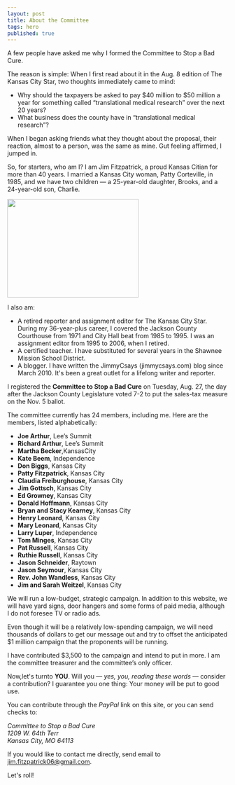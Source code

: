 ```yaml
---
layout: post
title: About the Committee
tags: hero
published: true
---
```


A few people have asked me why I formed the Committee to Stop a Bad Cure.

The reason is simple: When I first read about it in the Aug. 8 edition of The Kansas City Star, two thoughts immediately came to mind:
<ul>
	<li>Why should the taxpayers be asked to pay $40 million to $50 million a year for something called “translational medical research” over the next 20 years?</li>
	<li>What business does the county have in “translational medical research”?</li>
</ul>

When I began asking friends what they thought about the proposal, their reaction, almost to a person, was the same as mine. Gut feeling affirmed, I jumped in.

So, for starters, who am I? I am Jim Fitzpatrick, a proud Kansas Citian for more than 40 years. I married a Kansas City woman, Patty Corteville, in 1985, and we have two children — a 25-year-old daughter, Brooks, and a 24-year-old son, Charlie.

<img src="{{ site.baseurl }}/img/jimfitz.jpg" width="300" height="225" />

I also am:

- A retired reporter and assignment editor for The Kansas City Star. During my 36-year-plus career, I covered the Jackson County Courthouse from 1971 and City Hall beat from 1985 to 1995. I was an assignment editor from 1995 to 2006, when I retired.
- A certified teacher. I have substituted for several years in the Shawnee Mission School District.
- A blogger. I have written the JimmyCsays (jimmycsays.com) blog since March 2010. It's been a great outlet for a lifelong writer and reporter.    

I registered the **Committee to Stop a Bad Cure** on Tuesday, Aug. 27, the day after the Jackson County Legislature voted 7-2 to put the sales-tax measure on the Nov. 5 ballot.

The committee currently has 24 members, including me. Here are the members, listed alphabetically:

- **Joe Arthur**, Lee’s Summit
- **Richard Arthur**, Lee’s Summit
- **Martha Becker**,KansasCity
- **Kate Beem**, Independence
- **Don Biggs**, Kansas City
- **Patty Fitzpatrick**, Kansas City
- **Claudia Freiburghouse**, Kansas City
- **Jim Gottsch**, Kansas City
- **Ed Growney**, Kansas City
- **Donald Hoffmann**, Kansas City
- **Bryan and Stacy Kearney**, Kansas City
- **Henry Leonard**, Kansas City
- **Mary Leonard**, Kansas City
- **Larry Luper**, Independence
- **Tom Minges**, Kansas City
- **Pat Russell**, Kansas City
- **Ruthie Russell**, Kansas City
- **Jason Schneider**, Raytown
- **Jason Seymour**, Kansas City 
- **Rev. John Wandless**, Kansas City
- **Jim and Sarah Weitzel**, Kansas City

We will run a low-budget, strategic campaign. In addition to this website, we will have yard signs, door hangers and some forms of paid media, although I do not foresee TV or radio ads.

Even though it will be a relatively low-spending campaign, we will need thousands of dollars to get our message out and try to offset the anticipated $1 million campaign that the proponents will be running.

I have contributed $3,500 to the campaign and intend to put in more. I am the committee treasurer and the committee’s only officer.

Now,let's turnto **YOU**. Will you — *yes, you, reading these words* — consider a contribution? I guarantee you one thing: Your money will be put to good use.

You can contribute through the _PayPal_ link on this site, or you can send checks to:

<address>
Committee to Stop a Bad Cure<br/>
1209 W. 64th Terr<br/>
Kansas City, MO  64113<br/>
</address>

If you would like to contact me directly, send email to <a href="mailto: jim.fitzpatrick06@gmail.com">jim.fitzpatrick06@gmail.com</a>.

Let's roll!

